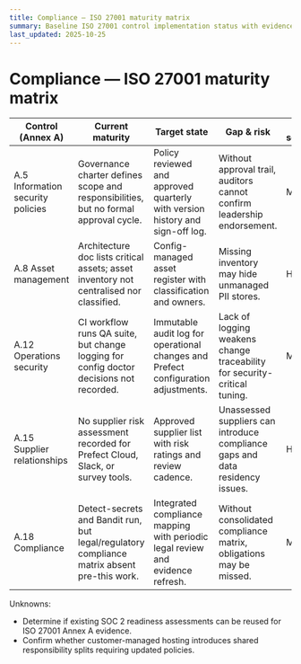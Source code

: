 ```yaml
---
title: Compliance — ISO 27001 maturity matrix
summary: Baseline ISO 27001 control implementation status with evidence links, owners, and remediation hooks.
last_updated: 2025-10-25
---
```


# Compliance — ISO 27001 maturity matrix

| Control (Annex A) | Current maturity | Target state | Gap & risk | Risk severity | Evidence | Control owner | Remediation |
| --- | --- | --- | --- | --- | --- | --- | --- |
| A.5 Information security policies | Governance charter defines scope and responsibilities, but no formal approval cycle. | Policy reviewed and approved quarterly with version history and sign-off log. | Without approval trail, auditors cannot confirm leadership endorsement. | Medium | [`docs/governance/project-charter.md`](../../governance/project-charter.md). | Leadership | [Backlog: ISO27001-001](../remediation-backlog.md#iso27001-001-establish-policy-approval-cycle) |
| A.8 Asset management | Architecture doc lists critical assets; asset inventory not centralised nor classified. | Config-managed asset register with classification and owners. | Missing inventory may hide unmanaged PII stores. | High | [`docs/explanations/architecture.md`](../../explanations/architecture.md); asset register to live under `data/inventory/asset-register.yaml`. | Security & Platform | [Backlog: ISO27001-002](../remediation-backlog.md#iso27001-002-build-asset-register) |
| A.12 Operations security | CI workflow runs QA suite, but change logging for config doctor decisions not recorded. | Immutable audit log for operational changes and Prefect configuration adjustments. | Lack of logging weakens change traceability for security-critical tuning. | Medium | [`.github/workflows/process-data.yml`](../../.github/workflows/process-data.yml); [`src/hotpass/config_doctor.py`](../../src/hotpass/config_doctor.py). | Engineering | [Backlog: ISO27001-003](../remediation-backlog.md#iso27001-003-extend-ops-logging) |
| A.15 Supplier relationships | No supplier risk assessment recorded for Prefect Cloud, Slack, or survey tools. | Approved supplier list with risk ratings and review cadence. | Unassessed suppliers can introduce compliance gaps and data residency issues. | High | [`docs/metrics/metrics-plan.md`](../../metrics/metrics-plan.md) assumptions; supplier register to be documented at `docs/governance/supplier-register.md`. | Procurement & Security | [Backlog: ISO27001-004](../remediation-backlog.md#iso27001-004-define-supplier-risk-register) |
| A.18 Compliance | Detect-secrets and Bandit run, but legal/regulatory compliance matrix absent pre-this work. | Integrated compliance mapping with periodic legal review and evidence refresh. | Without consolidated compliance matrix, obligations may be missed. | Medium | This document set; QA command history in `Next_Steps.md`. | Compliance | [Backlog: ISO27001-005](../remediation-backlog.md#iso27001-005-schedule-legal-reviews) |

Unknowns:

- Determine if existing SOC 2 readiness assessments can be reused for ISO 27001 Annex A evidence.
- Confirm whether customer-managed hosting introduces shared responsibility splits requiring updated policies.
